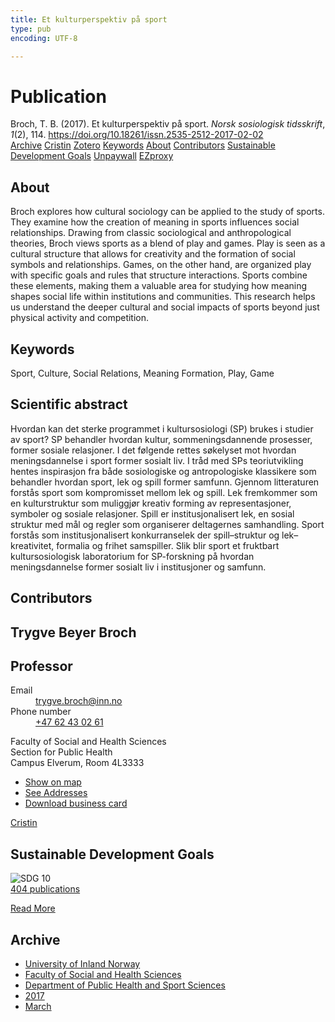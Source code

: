 ```yaml
---
title: Et kulturperspektiv på sport
type: pub
encoding: UTF-8

---
```

<h1>Publication</h1>
<article id="csl-bib-container-BI9IYYBG" class="csl-bib-container">
  <div class="csl-bib-body"> <div class="csl-entry">Broch, T. B. (2017). Et kulturperspektiv på sport. <i>Norsk sosiologisk tidsskrift</i>, <i>1</i>(2), 114. <a href="https://doi.org/10.18261/issn.2535-2512-2017-02-02">https://doi.org/10.18261/issn.2535-2512-2017-02-02</a></div> </div>
  <div class="csl-bib-buttons">
    <a href="#taxonomy-article-BI9IYYBG" alt="archive" class="csl-bib-button">Archive</a>
    <a href="https://app.cristin.no/results/show.jsf?id=1462210" alt="Cristin" class="csl-bib-button">Cristin</a>
    <a href="http://zotero.org/groups/5881554/items/BI9IYYBG" alt="Zotero" class="csl-bib-button">Zotero</a>
    <a href="#keywords-article-BI9IYYBG" alt="keywords" class="csl-bib-button">Keywords</a>
    <a href="#about-article-BI9IYYBG" alt="about_pub" class="csl-bib-button">About</a>
    <a href="#contributors-article-BI9IYYBG" alt="contributors" class="csl-bib-button">Contributors</a>
    <a href="#sdg-article-BI9IYYBG" alt="sdg" class="csl-bib-button">Sustainable Development Goals</a>
    <a href="https://www.idunn.no/file/pdf/66946546/et_kulturperspektiv_paa_sport.pdf" alt="Unpaywall" class="csl-bib-button">Unpaywall</a>
    <a href="https://www.idunn.no/file/pdf/66946546/et_kulturperspektiv_paa_sport.pdf" alt="EZproxy" class="csl-bib-button">EZproxy</a>
  </div>
  <div id="csl-bib-meta-container-BI9IYYBG"></div>
</article>
<div id="csl-bib-meta-BI9IYYBG" class="csl-bib-meta">
  <article id="about-article-BI9IYYBG" class="about_pub-article">
    <h1>About</h1>
    Broch explores how cultural sociology can be applied to the study of sports. They examine how the creation of meaning in sports influences social relationships. Drawing from classic sociological and anthropological theories, Broch views sports as a blend of play and games. Play is seen as a cultural structure that allows for creativity and the formation of social symbols and relationships. Games, on the other hand, are organized play with specific goals and rules that structure interactions. Sports combine these elements, making them a valuable area for studying how meaning shapes social life within institutions and communities. This research helps us understand the deeper cultural and social impacts of sports beyond just physical activity and competition.
  </article>
  <article id="keywords-article-BI9IYYBG" class="keywords-article">
    <h1>Keywords</h1>
    Sport, Culture, Social Relations, Meaning Formation, Play, Game
  </article>
  <article id="abstract-article-BI9IYYBG" class="abstract-article">
    <h1>Scientific abstract</h1>
    Hvordan kan det sterke programmet i kultursosiologi (SP) brukes i studier av sport? SP behandler hvordan kultur, sommeningsdannende prosesser, former sosiale relasjoner. I det følgende rettes søkelyset mot hvordan meningsdannelse i sport former sosialt liv. I tråd med SPs teoriutvikling hentes inspirasjon fra både sosiologiske og antropologiske klassikere som behandler hvordan sport, lek og spill former samfunn. Gjennom litteraturen forstås sport som kompromisset mellom lek og spill. Lek fremkommer som en kulturstruktur 
som muliggjør kreativ forming av representasjoner, symboler og sosiale relasjoner. Spill er institusjonalisert lek, en sosial struktur med mål og regler som organiserer deltagernes 
samhandling. Sport forstås som institusjonalisert konkurranselek der spill–struktur og lek–kreativitet, formalia og frihet samspiller. Slik blir sport et fruktbart kultursosiologisk laboratorium for SP-forskning på hvordan meningsdannelse former sosialt liv i institusjoner 
og samfunn.
  </article>
  <article id="contributors-article-BI9IYYBG" class="contributors-article">
    <h1>Contributors</h1>
    <div class="personas"> <div class="vrtx-hinn-person-card"> <div class="photo"> <i class="lar la-user-circle missing-person"></i> </div> <div class="info"> <hgroup><h1>Trygve Beyer Broch</h1> <h2>Professor</h2> </hgroup><dl> <dt>Email</dt> <dd> <a href="mailto:trygve.broch@inn.no">trygve.broch@inn.no</a> </dd> <dt>Phone number</dt> <dd><a href="tel:+4762430261"> +47 62 43 02 61 </a></dd> </dl> <p> Faculty of Social and Health Sciences<br> Section for Public Health<br> Campus Elverum, Room 4L3333 </p> <ul class="vrtx-hinn-links"> <li><a href="https://www.google.com/maps?q=60.88177,11.53669">Show on map</a></li> <li><a href="https://www.inn.no/english/find-an-employee/trygve-broch.html#vrtx-hinn-addresses">See Addresses</a></li> <li><a href="https://www.inn.no/english/find-an-employee/trygve-broch.html?vrtx=vcf">Download business card</a></li> </ul> </div> </div> <a href="https://app.cristin.no/persons/show.jsf?id=328623" alt="Cristin URL" class="personas-cristin">Cristin</a> </div>
  </article>
  <article id="sdg-article-BI9IYYBG" class="sdg-article">
    <h1>Sustainable Development Goals</h1>
    <div class="sdg-container"><div id="sdg10" class="sdg">
        <img src="{{< params subfolder >}}images/sdg/sdg10_en.png" class="image" alt="SDG 10">
        <div class="sdg-overlay">
          <a href="{{< params subfolder >}}en/archive/?sdg=10#archive" class="sdg-publication-count"><span>404</span> publications</a>
          <p><a href="https://sdgs.un.org/goals/goal10" class="sdg-read-more">Read More</a></p>
        </div>
      </div></div>
  </article>
  <article id="taxonomy-article-BI9IYYBG" class="taxonomy-article">
    <h1>Archive</h1>
    <ul>
      <li><a href="{{< params subfolder >}}en/archive/?key=3DCRN523">University of Inland Norway</a></li>
      <li><a href="{{< params subfolder >}}en/archive/?key=IDKFS3MX">Faculty of Social and Health Sciences</a></li>
      <li><a href="{{< params subfolder >}}en/archive/?key=FJXE3Z8X">Department of Public Health and Sport Sciences</a></li>
      <li><a href="{{< params subfolder >}}en/archive/?key=Y3QE4BPW">2017</a></li>
      <li><a href="{{< params subfolder >}}en/archive/?key=IB6E4MXQ">March</a></li>
    </ul>
  </article>
</div>
